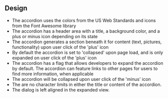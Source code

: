 ## Design

- The accordion uses the colors from the US Web Standards and icons from the Font Awesome library
- The accordion has a header area with a title, a background color, and a plus or minus icon depending on its state
- The accordion generates a section beneath it for content (text, pictures, functionality) upon user click of the 'plus' icon
- By default the accordion is set to 'collapsed' upon page load, and is only expanded on user click of the 'plus' icon
- The accordion has a flag that allows developers to expand the accordion by default.
The accordion can feature links to other pages for users to find more information, when applicable
- The accordion will be collapsed upon user click of the 'minus' icon
- The are no character limits in either the title or content of the accordion.
- The dialog is left aligned in the expanded view.